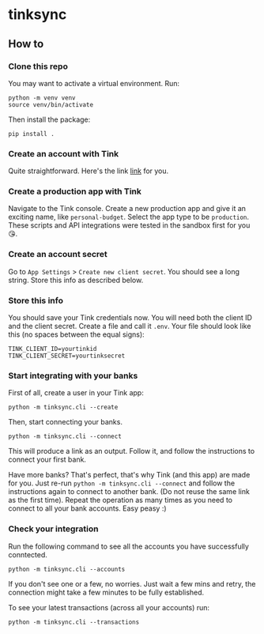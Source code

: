 # tinksync

## How to

### Clone this repo
You may want to activate a virtual environment. Run:
```
python -m venv venv
source venv/bin/activate
```
Then install the package:
```
pip install .
```

### Create an account with Tink
Quite straightforward. Here's the link [link](https://console.tink.com/signup) for you.

### Create a production app with Tink
Navigate to the Tink console. Create a new production app and give it an exciting name, like `personal-budget`. Select the app type to be `production`. These scripts and API integrations were tested in the sandbox first for you 😘.

### Create an account secret
Go to `App Settings` > `Create new client secret`. You should see a long string. Store this info as described below. 

### Store this info

You should save your Tink credentials now. You will need both the client ID and the client secret. Create a file and call it `.env`. Your file should look like this (no spaces between the equal signs):

```
TINK_CLIENT_ID=yourtinkid
TINK_CLIENT_SECRET=yourtinksecret
```

### Start integrating with your banks

First of all, create a user in your Tink app:

```
python -m tinksync.cli --create
```

Then, start connecting your banks.
```
python -m tinksync.cli --connect
```

This will produce a link as an output. Follow it, and follow the instructions to connect your first bank.

Have more banks? That's perfect, that's why Tink (and this app) are made for you. Just re-run `python -m tinksync.cli --connect` and follow the instructions again to connect to another bank. (Do not reuse the same link as the first time). Repeat the operation as many times as you need to connect to all your bank accounts. Easy peasy :)

### Check your integration

Run the following command to see all the accounts you have successfully conntected.

```
python -m tinksync.cli --accounts
```

If you don't see one or a few, no worries. Just wait a few mins and retry, the connection might take a few minutes to be fully established. 

To see your latest transactions (across all your accounts) run:
```
python -m tinksync.cli --transactions
```